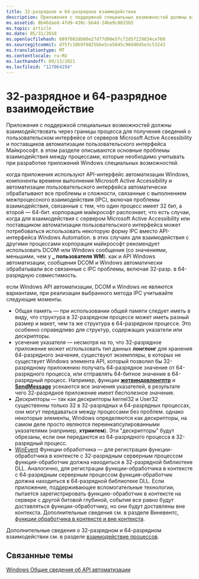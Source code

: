 ```yaml
---
title: 32-разрядное и 64-разрядное взаимодействие
description: Приложения с поддержкой специальных возможностей должны взаимодействовать через границы процесса для получения сведений о пользовательском интерфейсе от серверов Microsoft Active Accessibility и поставщиков автоматизации пользовательского интерфейса Майкрософт.
ms.assetid: 8b46daed-4fd9-430c-bb4d-24be9c8015b5
ms.topic: article
ms.date: 05/31/2018
ms.openlocfilehash: 6897082db00e27d77d90e5fc72d5f229834ce760
ms.sourcegitcommit: d75fc10b9f0825bbe5ce5045c90d4045e3c53243
ms.translationtype: MT
ms.contentlocale: ru-RU
ms.lasthandoff: 09/13/2021
ms.locfileid: "127064194"
---
```

# <a name="32-bit-and-64-bit-interoperability"></a>32-разрядное и 64-разрядное взаимодействие

Приложения с поддержкой специальных возможностей должны взаимодействовать через границы процесса для получения сведений о пользовательском интерфейсе от серверов Microsoft Active Accessibility и поставщиков автоматизации пользовательского интерфейса Майкрософт. в этом разделе описываются основные проблемы взаимодействия между процессами, которые необходимо учитывать при разработке приложений Windows специальных возможностей.

когда приложения используют API-интерфейс автоматизации Windows, компоненты времени выполнения Microsoft Active Accessibility и автоматизации пользовательского интерфейса автоматически обрабатывают все проблемы и сложности, связанные с выполнением межпроцессного взаимодействия (IPC), включая проблемы взаимодействия, связанные с тем, что один процесс имеет 32 бит, а второй — 64-бит. корпорация майкрософт распознает, что есть случаи, когда для взаимодействия с сервером Microsoft Active Accessibility или поставщиком автоматизации пользовательского интерфейса может потребоваться использовать некоторую форму IPC вместо API-интерфейса Windows Automation. в этих случаях для взаимодействия с другими процессами корпорация майкрософт рекомендует использовать DCOM-или Windows сообщения (со значениями, меньшими, чем у **\_ пользователя WM**). как и API Windows автоматизации, сообщения DCOM и Windows автоматически обрабатывали все связанные с IPC проблемы, включая 32-разр. в 64-разрядную совместимость.

если Windows API автоматизации, DCOM и Windows не являются вариантами, при реализации выбранного метода IPC учитывайте следующие моменты.

-   Общая память — при использовании общей памяти следует иметь в виду, что структура в 32-разрядном процессе может иметь разный размер и макет, чем та же структура в 64-разрядном процессе. Это особенно справедливо для структур, содержащих указатели или дескрипторы.
-   усечение указателя — несмотря на то, что 32-разрядное приложение может использовать тип данных **лонглонг** для хранения 64-разрядного значения, существуют экземпляры, в которых не существует Windows элемента API, который позволил бы 32-разрядному приложению получать 64-разрядное значение от 64-разрядного процесса, или отправлять 64-битное значение в 64-разрядный процесс. Например, функции [**жетвиндовлонгптр**](/windows/desktop/api/winuser/nf-winuser-getwindowlongptra) и [**SendMessage**](/windows/desktop/api/winuser/nf-winuser-sendmessage) усекаются все значения указателей, в результате чего 32-разрядное приложение имеет бесполезное значение.
-   Дескрипторы — так как дескрипторы kernel32 и User32 существенны только 32 в 32-разрядных и 64-разрядных процессах, они могут передаваться между процессами без проблем. однако некоторые элементы, Windows определяются как дескрипторы, на самом деле просто являются переинкапсулированными указателями (например, **хтриитем**). Эти "дескрипторы" будут обрезаны, если они передаются из 64-разрядного процесса в 32-разрядный процесс.
-   [WinEvent](winevents-infrastructure.md) Функции обработчика — для регистрации функции-обработчика в контексте с 32-разрядным серверным процессом функция-обработчик должна находиться в 32-разрядной библиотеке DLL. Аналогично, для регистрации функции-обработчика в контексте с 64-разрядным серверным процессом функция-обработчик должна находиться в 64-разрядной библиотеке DLL. Если приложение, поддерживающее вспомогательные технологии, пытается зарегистрировать функцию-обработчик в контексте на сервере с другой битовой глубиной, события все равно будут доставляться функции-обработчику, но они будут доставлены вне контекста. Дополнительные сведения см. в разделе Виневентс, [функции обработчика в контексте и вне контекста](in-context-and-out-of-context-hook-functions.md).

Дополнительные сведения о 32-разрядном и 64-разрядном взаимодействии см. в разделе [взаимодействие процессов](/windows/desktop/WinProg64/process-interoperability).

## <a name="related-topics"></a>Связанные темы

<dl> <dt>

[Windows Общие сведения об API автоматизации](windows-automation-api-overview.md)
</dt> </dl>

 

 